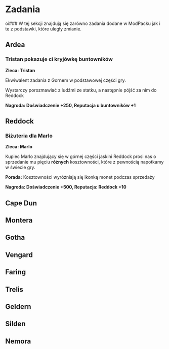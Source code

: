 # Zadania

oi### W tej sekcji znajdują się zarówno zadania dodane w ModPacku jak i te z podstawki, które uległy zmianie.

## Ardea

### Tristan pokazuje ci kryjówkę buntowników

__Zleca: Tristan__

Ekwiwalent zadania z Gornem w podstawowej części gry. 

Wystarczy porozmawiać z ludźmi ze statku, a następnie pójść za nim do Reddock

__Nagroda: Doświadczenie +250, Reputacja u buntowników +1__

## Reddock

### Biżuteria dla Marlo

__Zleca: Marlo__

Kupiec Marlo znajdujący się w górnej części jaskini Reddock prosi nas o sprzedanie mu pięciu __różnych__ kosztowności, które z pewnością napotkamy w świecie gry.

__Porada:__ Kosztowności wyróżniają się ikonką monet podczas sprzedaży

__Nagroda: Doświadczenie +500, Reputacja: Reddock +10__

## Cape Dun

## Montera

## Gotha

## Vengard

## Faring

## Trelis

## Geldern

## Silden

## Nemora